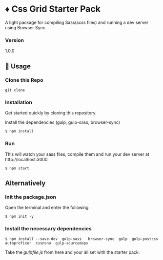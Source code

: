 # ♦️ Css Grid Starter Pack

A light package for compiling Sass(scss files) and running a dev server using Browser Sync.

### Version
1.0.0

## 📝 Usage

### Clone this Repo
```
git clone
```

### Installation

Get started quickly by cloning this repository.

Install the dependencies (gulp, gulp-sass, browser-sync)

```
$ npm install
```

### Run

This will watch your sass files, compile them and run your dev server at http://localhost:3000

```
$ npm start
```

## Alternatively

### Init the package.json

Open the terminal and enter the following

```
$ npm init -y
```

### Install the necessary dependencies

```
$ npm install --save-dev  gulp-sass   browser-sync  gulp  gulp-postcss  autoprefixer  cssnano  gulp-sourcemaps
```

Take the *gulpfile.js* from here and your all set with the starter pack.
